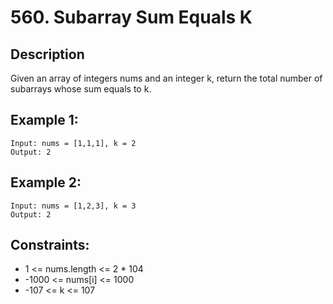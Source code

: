 # 560. Subarray Sum Equals K

## Description
Given an array of integers nums and an integer k, return the total number of subarrays whose sum equals to k.

## Example 1:
```
Input: nums = [1,1,1], k = 2
Output: 2
```

## Example 2:
```
Input: nums = [1,2,3], k = 3
Output: 2
```

## Constraints:
- 1 <= nums.length <= 2 * 104
- -1000 <= nums[i] <= 1000
- -107 <= k <= 107